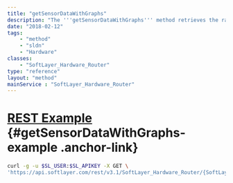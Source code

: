 ```yaml
---
title: "getSensorDataWithGraphs"
description: "The '''getSensorDataWithGraphs''' method retrieves the raw data returned from the server's remote management card. Along with raw data, graphs for the CPU and system temperatures and fan speeds are also returned. For more details on what information is returned, refer to the ''getSensorData'' method. "
date: "2018-02-12"
tags:
    - "method"
    - "sldn"
    - "Hardware"
classes:
    - "SoftLayer_Hardware_Router"
type: "reference"
layout: "method"
mainService : "SoftLayer_Hardware_Router"
---
```


# [REST Example](#getSensorDataWithGraphs-example) <a href="/article/rest/"><i class="fas fa-question"></i></a> {#getSensorDataWithGraphs-example .anchor-link} 
```bash
curl -g -u $SL_USER:$SL_APIKEY -X GET \
'https://api.softlayer.com/rest/v3.1/SoftLayer_Hardware_Router/{SoftLayer_Hardware_RouterID}/getSensorDataWithGraphs'
```
